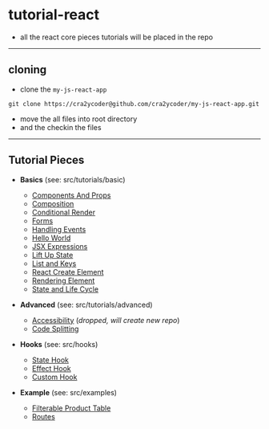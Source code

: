 # tutorial-react

- all the react core pieces tutorials will be placed in the repo

---

## cloning

- clone the `my-js-react-app`

```
git clone https://cra2ycoder@github.com/cra2ycoder/my-js-react-app.git
```

- move the all files into root directory
- and the checkin the files

---

## Tutorial Pieces

- **Basics** (see: src/tutorials/basic)

  - [Components And Props](https://reactjs.org/docs/components-and-props.html)
  - [Composition](https://reactjs.org/docs/composition-vs-inheritance.html)
  - [Conditional Render](https://reactjs.org/docs/conditional-rendering.html)
  - [Forms](https://reactjs.org/docs/forms.html)
  - [Handling Events](https://reactjs.org/docs/handling-events.html)
  - [Hello World](https://reactjs.org/docs/hello-world.html)
  - [JSX Expressions](https://reactjs.org/docs/introducing-jsx.html)
  - [Lift Up State](https://reactjs.org/docs/lifting-state-up.html)
  - [List and Keys](https://reactjs.org/docs/lists-and-keys.html)
  - [React Create Element](https://reactjs.org/docs/react-api.html#createelement)
  - [Rendering Element](https://reactjs.org/docs/rendering-elements.html)
  - [State and Life Cycle](https://reactjs.org/docs/state-and-lifecycle.html)

- **Advanced** (see: src/tutorials/advanced)

  - [Accessibility](https://reactjs.org/docs/accessibility.html)
    (_dropped, will create new repo_)
  - [Code Splitting](https://reactjs.org/docs/code-splitting.html)

- **Hooks** (see: src/hooks)

  - [State Hook](https://reactjs.org/docs/hooks-state.html)
  - [Effect Hook](https://reactjs.org/docs/hooks-effect.html)
  - [Custom Hook](https://reactjs.org/docs/hooks-custom.html)

- **Example** (see: src/examples)

  - [Filterable Product Table](https://reactjs.org/docs/thinking-in-react.html)
  - [Routes](https://reacttraining.com/react-router/web/api/BrowserRouter)
